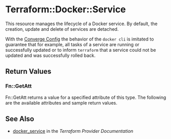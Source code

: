 # Terraform::Docker::Service

This resource manages the lifecycle of a Docker service. By default, the creation, update and delete of services are detached.

With the [Converge Config](#convergeconfig) the behavior of the `docker cli` is imitated to guarantee that
for example, all tasks of a service are running or successfully updated or to inform `terraform` that a service could not
be updated and was successfully rolled back.

## Return Values

### Fn::GetAtt

Fn::GetAtt returns a value for a specified attribute of this type. The following are the available attributes and sample return values.

## See Also

* [docker_service](https://www.terraform.io/docs/providers/docker/r/service.html) in the _Terraform Provider Documentation_